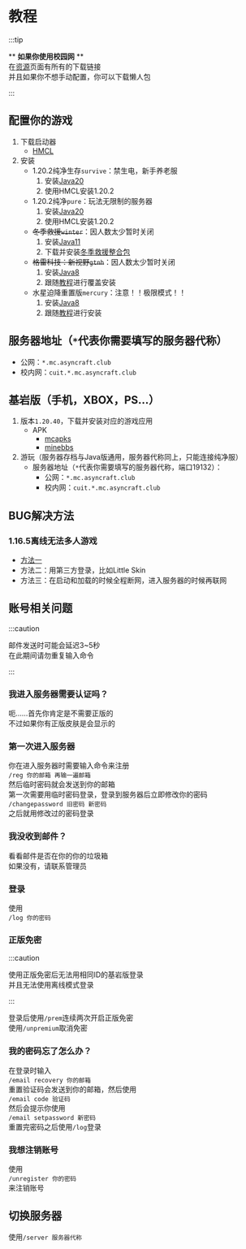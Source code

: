 # 教程

:::tip

\*\* **如果你使用校园网** \*\*  
在[资源](./资源)页面有所有的下载链接  
并且如果你不想手动配置，你可以下载懒人包

:::

## 配置你的游戏

1. 下载启动器
   + [HMCL](https://github.com/huanghongxun/HMCL/releases)
2. 安装
   + 1.20.2纯净生存`survive`：禁生电，新手养老服
     1. 安装[Java20](https://www.oracle.com/java/technologies/downloads/#java20)
     2. 使用HMCL安装1.20.2
   + 1.20.2纯净`pure`：玩法无限制的服务器
     1. 安装[Java20](https://www.oracle.com/java/technologies/downloads/#java20)
     2. 使用HMCL安装1.20.2
   + ~~冬季救援`winter`~~：因人数太少暂时关闭
     1. 安装[Java11](https://www.oracle.com/java/technologies/downloads/#java11)
     2. 下载并安装[冬季救援整合包](https://www.curseforge.com/minecraft/modpacks/the-winter-rescue)
   + ~~格雷科技：新视野`gtnh`~~：因人数太少暂时关闭
     1. 安装[Java8](https://www.oracle.com/java/technologies/downloads/#java8)
     2. 跟随[教程](https://gtnh.huijiwiki.com/p/371)进行覆盖安装
   + 水星迫降重置版`mercury`：注意！！极限模式！！
     1. 安装[Java8](https://www.oracle.com/java/technologies/downloads/#java8)
     2. 跟随[教程](https://docs.qq.com/doc/DYlB5WExYb0N1S2tK)进行安装

## 服务器地址（`*`代表你需要填写的服务器代称）

+ 公网：`*.mc.asyncraft.club`
+ 校内网：`cuit.*.mc.asyncraft.club`

## 基岩版（手机，XBOX，PS...）

1. 版本`1.20.40`，下载并安装对应的游戏应用
   + APK
      + [mcapks](https://mcapks.net)
      + [minebbs](https://mc.minebbs.com)
2. 游玩（服务器存档与Java版通用，服务器代称同上，只能连接纯净服）
   + 服务器地址（`*`代表你需要填写的服务器代称，端口19132）：
      + 公网：`*.mc.asyncraft.club`
      + 校内网：`cuit.*.mc.asyncraft.club`

## BUG解决方法

### 1.16.5离线无法多人游戏

+ [方法一](https://www.bilibili.com/read/cv24474600/)
+ 方法二：用第三方登录，比如Little Skin
+ 方法三：在启动和加载的时候全程断网，进入服务器的时候再联网

## 账号相关问题

:::caution

邮件发送时可能会延迟3~5秒  
在此期间请勿重复输入命令

:::

### 我进入服务器需要认证吗？

呃……首先你肯定是不需要正版的  
不过如果你有正版皮肤是会显示的  

### 第一次进入服务器

你在进入服务器时需要输入命令来注册  
`/reg 你的邮箱 再输一遍邮箱`  
然后临时密码就会发送到你的邮箱  
第一次需要用临时密码登录，登录到服务器后立即修改你的密码  
`/changepassword 旧密码 新密码`  
之后就用修改过的密码登录

### 我没收到邮件？

看看邮件是否在你的你的垃圾箱  
如果没有，请联系管理员

### 登录

使用  
`/log 你的密码`

### 正版免密

:::caution

使用正版免密后无法用相同ID的基岩版登录  
并且无法使用离线模式登录

:::

登录后使用`/prem`连续两次开启正版免密  
使用`/unpremium`取消免密

### 我的密码忘了怎么办？

在登录时输入  
`/email recovery 你的邮箱`  
重置验证码会发送到你的邮箱，然后使用  
`/email code 验证码`  
然后会提示你使用  
`/email setpassword 新密码`  
重置完密码之后使用`/log`登录

### 我想注销账号

使用  
`/unregister 你的密码`  
来注销账号

## 切换服务器

使用`/server 服务器代称`
